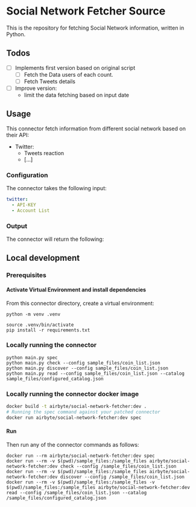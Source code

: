 # Social Network Fetcher Source

This is the repository for fetching Social Network information, written in Python.

## Todos

* [ ] Implements first version based on original script
  * [ ] Fetch the Data users of each count.
  * [ ] Fetch Tweets details 
* [ ] Improve version:
  * limit the data fetching based on input date


## Usage

This connector fetch information from different social network based on their API:

* Twitter:
  * Tweets reaction
  * [...]

### Configuration

The connector takes the following input:

```yaml
twitter:
  - API-KEY
  - Account List
```

### Output

The connector will return the following:


## Local development

### Prerequisites

#### Activate Virtual Environment and install dependencies
From this connector directory, create a virtual environment:
```
python -m venv .venv
```
```
source .venv/bin/activate
pip install -r requirements.txt
```

### Locally running the connector
```
python main.py spec
python main.py check --config sample_files/coin_list.json
python main.py discover --config sample_files/coin_list.json
python main.py read --config sample_files/coin_list.json --catalog sample_files/configured_catalog.json
```

### Locally running the connector docker image

```bash
docker build -t airbyte/social-network-fetcher:dev .
# Running the spec command against your patched connector
docker run airbyte/social-network-fetcher:dev spec
````

#### Run
Then run any of the connector commands as follows:
```
docker run --rm airbyte/social-network-fetcher:dev spec
docker run --rm -v $(pwd)/sample_files:/sample_files airbyte/social-network-fetcher:dev check --config /sample_files/coin_list.json
docker run --rm -v $(pwd)/sample_files:/sample_files airbyte/social-network-fetcher:dev discover --config /sample_files/coin_list.json
docker run --rm -v $(pwd)/sample_files:/sample_files -v $(pwd)/sample_files:/sample_files airbyte/social-network-fetcher:dev read --config /sample_files/coin_list.json --catalog /sample_files/configured_catalog.json
```

